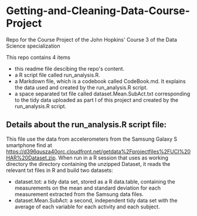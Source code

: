 # Getting-and-Cleaning-Data-Course-Project
Repo for the Course Project of the John Hopkins' Course 3 of the Data Science specialization

This repo contains 4 items
* this readme file descibing the repo's content.
* a R script file called run_analysis.R. 
* a Markdown file, which is a codebook called CodeBook.md. It explains the data used and created by the run_analysis.R script.
* a space separated txt file called dataset.Mean.SubAct.txt corresponding to the tidy data uploaded as part I of this project and created by the run_analysis.R script.

## Details about the run_analysis.R script file:
This file use the data from accelerometers from the Samsung Galaxy S smartphone find at https://d396qusza40orc.cloudfront.net/getdata%2Fprojectfiles%2FUCI%20HAR%20Dataset.zip.
When run in a R session that uses as working directory the directory containing the unzipped Dataset, it reads the relevant txt files in R and build two datasets:
* dataset.tot: a tidy data set, stored as a R data.table, containing the measurements on the mean and standard deviation for each measurement extracted from the Samsung data files.
* dataset.Mean.SubAct: a second, independent tidy data set with the average of each variable for each activity and each subject.